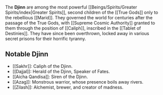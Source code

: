 The **Djinn** are among the most powerful [[Beings/Spirits/Greater Spirits/index|Greater Spirits]], second children of the [[True Gods]] only to the rebellious [[Marid]]. They governed the world for centuries after the passage of the True Gods, with [[Supreme Cosmic Authority]] granted to them through the position of [[Caliph]], inscribed in the [[Tablet of Destinies]]. They have since been overthrown, locked away in various secret prisons for their horrific tyranny.

## Notable Djinn
* [[Sakhr]]: Caliph of the Djinn.
* [[Dajjal]]: Herald of the Djinn, Speaker of Fates.
* [[Aicha Qandisa]]: Siren of the Djinn.
* [[Azag]]: Monstrous warrior, whose presence boils away rivers.
* [[Zilash]]: Alchemist, brewer, and creator of madness.